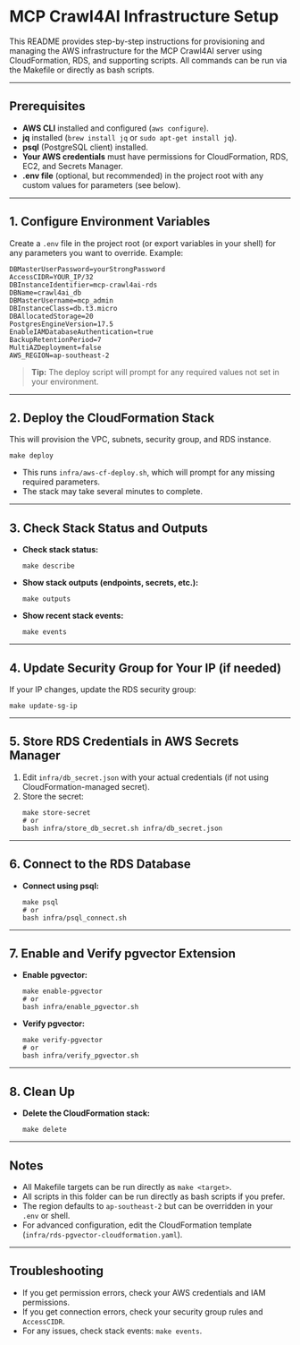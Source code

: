 # MCP Crawl4AI Infrastructure Setup

This README provides step-by-step instructions for provisioning and managing the AWS infrastructure for the MCP Crawl4AI server using CloudFormation, RDS, and supporting scripts. All commands can be run via the Makefile or directly as bash scripts.

---

## Prerequisites

- **AWS CLI** installed and configured (`aws configure`).
- **jq** installed (`brew install jq` or `sudo apt-get install jq`).
- **psql** (PostgreSQL client) installed.
- **Your AWS credentials** must have permissions for CloudFormation, RDS, EC2, and Secrets Manager.
- **.env file** (optional, but recommended) in the project root with any custom values for parameters (see below).

---

## 1. Configure Environment Variables

Create a `.env` file in the project root (or export variables in your shell) for any parameters you want to override. Example:

```
DBMasterUserPassword=yourStrongPassword
AccessCIDR=YOUR_IP/32
DBInstanceIdentifier=mcp-crawl4ai-rds
DBName=crawl4ai_db
DBMasterUsername=mcp_admin
DBInstanceClass=db.t3.micro
DBAllocatedStorage=20
PostgresEngineVersion=17.5
EnableIAMDatabaseAuthentication=true
BackupRetentionPeriod=7
MultiAZDeployment=false
AWS_REGION=ap-southeast-2
```

> **Tip:** The deploy script will prompt for any required values not set in your environment.

---

## 2. Deploy the CloudFormation Stack

This will provision the VPC, subnets, security group, and RDS instance.

```
make deploy
```
- This runs `infra/aws-cf-deploy.sh`, which will prompt for any missing required parameters.
- The stack may take several minutes to complete.

---

## 3. Check Stack Status and Outputs

- **Check stack status:**
  ```
  make describe
  ```
- **Show stack outputs (endpoints, secrets, etc.):**
  ```
  make outputs
  ```
- **Show recent stack events:**
  ```
  make events
  ```

---

## 4. Update Security Group for Your IP (if needed)

If your IP changes, update the RDS security group:
```
make update-sg-ip
```

---

## 5. Store RDS Credentials in AWS Secrets Manager

1. Edit `infra/db_secret.json` with your actual credentials (if not using CloudFormation-managed secret).
2. Store the secret:
   ```
   make store-secret
   # or
   bash infra/store_db_secret.sh infra/db_secret.json
   ```

---

## 6. Connect to the RDS Database

- **Connect using psql:**
  ```
  make psql
  # or
  bash infra/psql_connect.sh
  ```

---

## 7. Enable and Verify pgvector Extension

- **Enable pgvector:**
  ```
  make enable-pgvector
  # or
  bash infra/enable_pgvector.sh
  ```
- **Verify pgvector:**
  ```
  make verify-pgvector
  # or
  bash infra/verify_pgvector.sh
  ```

---

## 8. Clean Up

- **Delete the CloudFormation stack:**
  ```
  make delete
  ```

---

## Notes
- All Makefile targets can be run directly as `make <target>`.
- All scripts in this folder can be run directly as bash scripts if you prefer.
- The region defaults to `ap-southeast-2` but can be overridden in your `.env` or shell.
- For advanced configuration, edit the CloudFormation template (`infra/rds-pgvector-cloudformation.yaml`).

---

## Troubleshooting
- If you get permission errors, check your AWS credentials and IAM permissions.
- If you get connection errors, check your security group rules and `AccessCIDR`.
- For any issues, check stack events: `make events`. 